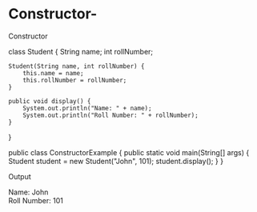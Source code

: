 # Constructor-
Constructor

class Student {
    String name;
    int rollNumber;

    Student(String name, int rollNumber) {
        this.name = name;
        this.rollNumber = rollNumber;
    }

    public void display() {
        System.out.println("Name: " + name);
        System.out.println("Roll Number: " + rollNumber);
    }
}

public class ConstructorExample {
    public static void main(String[] args) {
        Student student = new Student("John", 101);
        student.display();
    }
}

Output

Name: John  
Roll Number: 101
